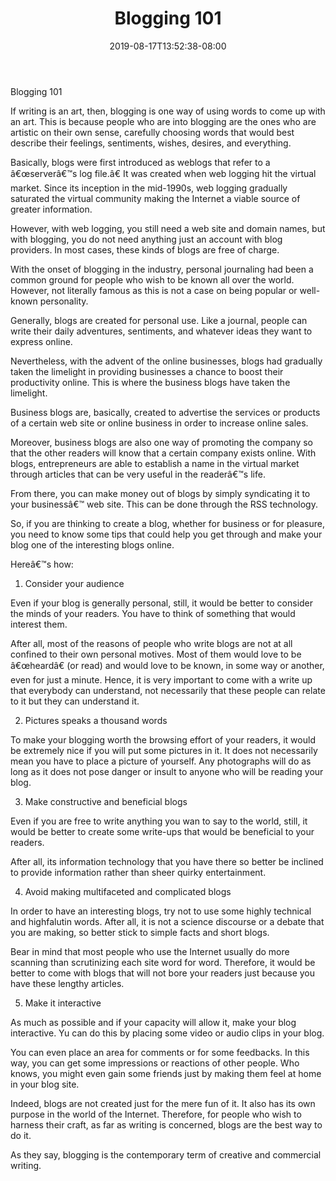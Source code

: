 ﻿---
title: "Blogging 101"
date: 2019-08-17T13:52:38-08:00
description: "10 blogging articles Tips for Web Success"
featured_image: "/images/10 blogging articles.jpg"
tags: ["10 blogging articles"]
---

Blogging 101

If writing is an art, then, blogging is one way of using words to come up with an art. This is because people who are into blogging are the ones who are artistic on their own sense, carefully choosing words that would best describe their feelings, sentiments, wishes, desires, and everything.

Basically, blogs were first introduced as weblogs that refer to a â€œserverâ€™s log file.â€ It was created when web logging hit the virtual market. Since its inception in the mid-1990s, web logging gradually saturated the virtual community making the Internet a viable source of greater information.

However, with web logging, you still need a web site and domain names, but with blogging, you do not need anything just an account with blog providers. In most cases, these kinds of blogs are free of charge.

With the onset of blogging in the industry, personal journaling had been a common ground for people who wish to be known all over the world. However, not literally famous as this is not a case on being popular or well-known personality.

Generally, blogs are created for personal use. Like a journal, people can write their daily adventures, sentiments, and whatever ideas they want to express online.

Nevertheless, with the advent of the online businesses, blogs had gradually taken the limelight in providing businesses a chance to boost their productivity online. This is where the business blogs have taken the limelight.

Business blogs are, basically, created to advertise the services or products of a certain web site or online business in order to increase online sales.

Moreover, business blogs are also one way of promoting the company so that the other readers will know that a certain company exists online. With blogs, entrepreneurs are able to establish a name in the virtual market through articles that can be very useful in the readerâ€™s life.

From there, you can make money out of blogs by simply syndicating it to your businessâ€™ web site. This can be done through the RSS technology.

So, if you are thinking to create a blog, whether for business or for pleasure, you need to know some tips that could help you get through and make your blog one of the interesting blogs online.

Hereâ€™s how:

1. Consider your audience

Even if your blog is generally personal, still, it would be better to consider the minds of your readers. You have to think of something that would interest them.

After all, most of the reasons of people who write blogs are not at all confined to their own personal motives. Most of them would love to be â€œheardâ€ (or read) and would love to be known, in some way or another, even for just a minute. Hence, it is very important to come with a write up that everybody can understand, not necessarily that these people can relate to it but they can understand it.

2. Pictures speaks a thousand words

To make your blogging worth the browsing effort of your readers, it would be extremely nice if you will put some pictures in it. It does not necessarily mean you have to place a picture of yourself. Any photographs will do as long as it does not pose danger or insult to anyone who will be reading your blog.

3. Make constructive and beneficial blogs

Even if you are free to write anything you wan to say to the world, still, it would be better to create some write-ups that would be beneficial to your readers.

After all, its information technology that you have there so better be inclined to provide information rather than sheer quirky entertainment.

4. Avoid making multifaceted and complicated blogs

In order to have an interesting blogs, try not to use some highly technical and highfalutin words. After all, it is not a science discourse or a debate that you are making, so better stick to simple facts and short blogs.

Bear in mind that most people who use the Internet usually do more scanning than scrutinizing each site word for word. Therefore, it would be better to come with blogs that will not bore your readers just because you have these lengthy articles.

5. Make it interactive

As much as possible and if your capacity will allow it, make your blog interactive. Yu can do this by placing some video or audio clips in your blog.

You can even place an area for comments or for some feedbacks. In this way, you can get some impressions or reactions of other people. Who knows, you might even gain some friends just by making them feel at home in your blog site. 

Indeed, blogs are not created just for the mere fun of it. It also has its own purpose in the world of the Internet. 
Therefore, for people who wish to harness their craft, as far as writing is concerned, blogs are the best way to do it. 

As they say, blogging is the contemporary term of creative and commercial writing.

